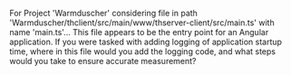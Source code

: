 For Project 'Warmduscher' considering file in path 'Warmduscher/thclient/src/main/www/thserver-client/src/main.ts' with name 'main.ts'... 
This file appears to be the entry point for an Angular application.  If you were tasked with adding logging of application startup time, where in this file would you add the logging code, and what steps would you take to ensure accurate measurement?